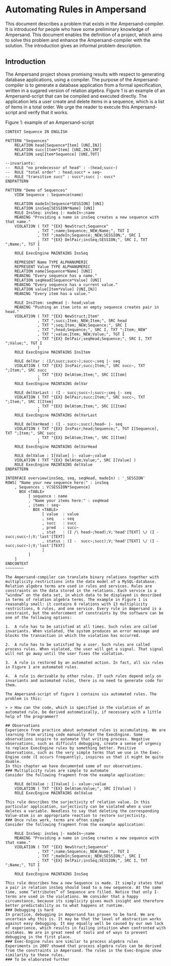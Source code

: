 # Automating Rules in Ampersand

This document describes a problem that exists in the Ampersand-compiler. It is introduced for people who have some preliminary knowledge of Ampersand. This document enables the definition of a project, which aims to solve this problem and enhance the Ampersand-compiler with the solution. The introduction gives an informal problem description.

## Introduction

The Ampersand project shows promising results with respect to generating database applications, using a compiler. The purpose of the Ampersand-compiler is to generate a database application from a formal specification, written in a sugared version of relation algebra. Figure 1 is an example of an Ampersand-script that can be compiled and executed directly. The application lets a user create and delete items in a sequence, which is a list of items in a total order. We urge the reader to execute this Ampersand-script and verify that it works.

Figure 1: example of an Ampersand-script
~~~~~~~~~~~~
CONTEXT Sequence IN ENGLISH

PATTERN "Sequences"
    RELATION head[Sequence*Item] [UNI,INJ]
    RELATION succ[Item*Item] [UNI,INJ,IRF]
    RELATION seq[Item*Sequence] [UNI,TOT]

--invariants:
--  RULE "no predecessor of head" : -(head;succ~)
--  RULE "total order" : head;succ* = seq~
--  RULE "transitive succ" : succ*;succ |- succ*
ENDPATTERN

PATTERN "Demo of Sequences"
    VIEW Sequence : Sequence(name)

    RELATION madeIn[Sequence*SESSION] [UNI]
    RELATION insSeq[SESSION*Name] [UNI]
    RULE InsSeq: insSeq |- madeIn~;name
    MEANING "Providing a name in insSeq creates a new sequence with that name."
    VIOLATION ( TXT "{EX} NewStruct;Sequence"
              , TXT ";name;Sequence;_NEW;Name;", TGT I
              , TXT ";madeIn;Sequence;_NEW;SESSION;", SRC I
              , TXT "{EX} DelPair;insSeq;SESSION;", SRC I, TXT ";Name;", TGT I
              )
    ROLE ExecEngine MAINTAINS InsSeq

    REPRESENT Name TYPE ALPHANUMERIC
    REPRESENT Value TYPE ALPHANUMERIC
    RELATION name[Sequence*Name] [UNI]
    MEANING "Every sequence has a name."
    RELATION seqHead[Sequence*Value] [UNI]
    MEANING "Every sequence has a current value."
    RELATION value[Item*Value] [UNI,INJ]
    MEANING "Every item has a value."

    RULE InsItem: seqHead |- head;value
    MEANING "Pushing an item into an empty sequence creates pair in head."
    VIOLATION ( TXT "{EX} NewStruct;Item"
              , TXT ";succ;Item;_NEW;Item;", SRC head
              , TXT ";seq;Item;_NEW;Sequence;", SRC I
              , TXT ";head;Sequence;", SRC I, TXT ";Item;_NEW"
              , TXT ";value;Item;_NEW;Value;", TGT I
              , TXT "{EX} DelPair;seqHead;Sequence;", SRC I, TXT ";Value;", TGT I
              )
    ROLE ExecEngine MAINTAINS InsItem

    RULE delVar : (I/\succ;succ~);succ~;seq |- seq
    VIOLATION ( TXT "{EX} InsPair;succ;Item;", SRC succ~, TXT ";Item;", SRC succ
              , TXT "{EX} DelAtom;Item;", SRC I[Item]
              )
    ROLE ExecEngine MAINTAINS delVar

    RULE delVarLast : (I - succ;succ~);succ~;seq |- seq
    VIOLATION ( TXT "{EX} DelPair;succ;Item;", SRC succ~, TXT ";Item;", SRC I[Item]
              , TXT "{EX} DelAtom;Item;", SRC I[Item]
              )
    ROLE ExecEngine MAINTAINS delVarLast

    RULE delVarHead : (I - succ~;succ);head~ |- seq
    VIOLATION ( TXT "{EX} InsPair;head;Sequence;", TGT I[Sequence], TXT ";Item;", SRC succ
              , TXT "{EX} DelAtom;Item;", SRC I[Item]
              )
    ROLE ExecEngine MAINTAINS delVarHead

    RULE delValue : I[Value] |- value~;value
    VIOLATION ( TXT "{EX} DelAtom;Value;", SRC I[Value] )
    ROLE ExecEngine MAINTAINS delValue
ENDPATTERN

INTERFACE overview(insSeq, seq, seqHead, madeIn) : '_SESSION'
ROWS[ "Name your new sequence here:" : insSeq
    , Sequences : V[SESSION*Sequence]
      BOX <TABLE>
          [ sequence : name
          , "Name your items here:" : seqHead
          , items : seq~
            BOX <TABLE>
                [ value  : value
                , seq    : seq
                , succ   : succ
                , pred   : succ~
                , stat   : (I /\ head~;head);V;'head'[TEXT] \/ (I - succ;succ~);V;'last'[TEXT] 
                , status : (I -  succ~;succ);V;'head'[TEXT] \/ (I - succ;succ~);V;'last'[TEXT] 
                ]
          ]
    ]
ENDCONTEXT
~~~~~~~~

The Ampersand-compiler can translate binary relations together with multiplicity restrictions into the data model of a MySQL-database. Relation algebra terms are used in rules and services. Rules are constraints on the data stored in the relations. Each service is a “window” on the data set, in which data to be displayed is described in terms of relation algebra terms. The example in Figure 1 is reasonably small: it contains 8 relations with 13 multiplicity restrictions, 6 rules, and one service. Every rule in Ampersand is a constraint, but the enforcement of constraints by the software can be one of the following options:

1.  A rule has to be satisfied at all times. Such rules are called invariants. When violated, the system produces an error message and blocks the transaction in which the violation has occurred.

2.  A rule has to be satisfied by a user. Such rules are called process rules. When violated, the user will get a signal. That signal will not go away until the user fixes the violation.

3.  A rule is restored by an automated action. In fact, all six rules in Figure 1 are automated rules.

4.  A rule is derivable by other rules. If such rules depend only on invariants and automated rules, there is no need to generate code for them.

The Ampersand-script of figure 1 contains six automated rules. The problem is this:

> > How can the code, which is specified in the violation of an automated rule, be derived automatically, if necessary with a little help of the programmer?

## Observations
Experience from practice about automated rules is accumulating. We are learning from writing code manually for the ExecEngine. Some observations inspire to automate that writing process. Negative observations, such as difficult debugging, create a sense of urgency to replace ExecEngine rules by something better. Positive observations, such as the very simple terms that we use in the Exec-Engine code (I occurs frequently), inspires us that it might be quite doable.
In this chapter we have documented some of our observations.
###	Multiplicity rules are simple to automate
Consider the following fragment from the example application:

    RULE delValue : I[Value] |- value~;value
    VIOLATION ( TXT "{EX} DelAtom;Value;", SRC I[Value] )
    ROLE ExecEngine MAINTAINS delValue

This rule describes the surjectivity of relation value. In this particular application, surjectivity can be violated when a user deletes a variable. Needless to say that deleting the corresponding Value-atom is an appropriate reaction to restore surjectivity.
###	Once rules work, terms are often simple
Consider the following fragment from the example application:

    RULE InsSeq: insSeq |- madeIn~;name
    MEANING "Providing a name in insSeq creates a new sequence with that name."
    VIOLATION ( TXT "{EX} NewStruct;Sequence"
              , TXT ";name;Sequence;_NEW;Name;", TGT I
              , TXT ";madeIn;Sequence;_NEW;SESSION;", SRC I
              , TXT "{EX} DelPair;insSeq;SESSION;", SRC I, TXT ";Name;", TGT I
              )
    ROLE ExecEngine MAINTAINS InsSeq

This rule describes how a new Sequence is made. It simply states that a pair in relation insSeq should lead to a new sequence. At the same time, some “attributes” of Sequence are filled. Notice that only I-terms are used in the violations. We consider that a happy circumstance, because its simplicity gives much insight and therefore better predictability as to what happens at runtime.
###	Debugging is hard
In practice, debugging in Ampersand has proven to be hard. We are uncertain why this is. It may be that the level of abstraction works against easy debugging. It may equally well be caused by our own lack of experience, which results in failing intuition when confronted with mistakes. We are in great need of tools and of ways to prevent debugging in the first place.
###	Exec-Engine rules are similar to process algebra rules
Experiments in 2007 showed that process algebra rules can be derived from the constraints in Ampersand. The rules in the Exec-Engine show similarity to these rules.
### To be elaborated further
	

